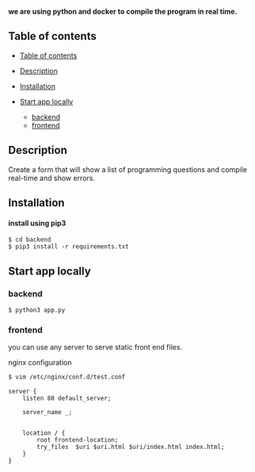 **we are using python and docker to compile the program in real time.**

## Table of contents

- [Table of contents](https://github.com/satya-500/rcompile#table-of-contents)
- [Description](https://github.com/satya-500/rcompile#description)
- [Installation](https://github.com/satya-500/rcompile#installation)
 
 - [Start app locally](https://github.com/satya-500/rcompile#start-app-locally)

	- [backend](https://github.com/satya-500/rcompile#backend)
	- [frontend](https://github.com/satya-500/rcompile#frontend)

## Description

Create a form that will show a list of programming questions and compile real-time and show errors.


## Installation

#### install using pip3

```
$ cd backend
$ pip3 install -r requirements.txt
```


## Start app locally

### backend
```
$ python3 app.py
```

### frontend
you can use any server to serve static front end files.

nginx configuration
```bash
$ vim /etc/nginx/conf.d/test.conf 
```
```nginx
server {
    listen 80 default_server;

    server_name _;


    location / {
        root frontend-location;
        try_files  $uri $uri.html $uri/index.html index.html;
    }
}
```